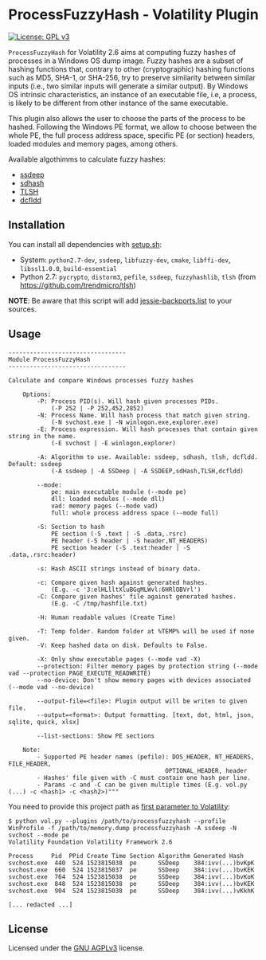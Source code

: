 # ProcessFuzzyHash - Volatility Plugin

[![License: GPL v3](https://img.shields.io/badge/License-GPLv3-blue.svg)](https://www.gnu.org/licenses/gpl-3.0)

`ProcessFuzzyHash` for Volatility 2.6 aims at computing fuzzy hashes of processes in a Windows OS dump image. Fuzzy hashes are a subset of hashing functions that, contrary to other (cryptographic) hashing functions such as MD5, SHA-1, or SHA-256, try to preserve similarity between similar inputs (i.e., two similar inputs will generate a similar output). By Windows OS intrinsic characteristics, an instance of
an executable file, i.e, a process, is likely to be different from other instance of the same executable.

This plugin also allows the user to choose the parts of the process to be hashed. Following the Windows PE format, we allow to choose between the whole PE, the full process address space, specific PE (or section) headers, loaded modules and memory pages, among others.

Available algothimms to calculate fuzzy hashes:
- [ssdeep](https://ssdeep-project.github.io/ssdeep/index.html)
- [sdhash](http://roussev.net/sdhash/sdhash.html)
- [TLSH](https://github.com/trendmicro/tlsh)
- [dcfldd](http://dcfldd.sourceforge.net/)

## Installation

You can install all dependencies with [setup.sh](setup.sh):

- System: `python2.7-dev`, `ssdeep`, `libfuzzy-dev`, `cmake`, `libffi-dev`, `libssl1.0.0`, `build-essential`
- Python 2.7: `pycrypto`, `distorm3`, `pefile`, `ssdeep`, `fuzzyhashlib`, `tlsh` (from https://github.com/trendmicro/tlsh)

**NOTE**: Be aware that this script will add [jessie-backports.list](jessie-backports.list) to your sources.

## Usage

```
---------------------------------
Module ProcessFuzzyHash
---------------------------------

Calculate and compare Windows processes fuzzy hashes

    Options:
        -P: Process PID(s). Will hash given processes PIDs.
            (-P 252 | -P 252,452,2852)
        -N: Process Name. Will hash process that match given string.
            (-N svchost.exe | -N winlogon.exe,explorer.exe)
        -E: Process expression. Will hash processes that contain given string in the name.
            (-E svchost | -E winlogon,explorer)

        -A: Algorithm to use. Available: ssdeep, sdhash, tlsh, dcfldd. Default: ssdeep
            (-A ssdeep | -A SSDeep | -A SSDEEP,sdHash,TLSH,dcfldd)

        --mode:
            pe: main executable module (--mode pe)
            dll: loaded modules (--mode dll)
            vad: memory pages (--mode vad)
            full: whole process address space (--mode full)

        -S: Section to hash
            PE section (-S .text | -S .data,.rsrc)
            PE header (-S header | -S header,NT_HEADERS)
            PE section header (-S .text:header | -S .data,.rsrc:header)

        -s: Hash ASCII strings instead of binary data.

        -c: Compare given hash against generated hashes.
            (E.g. -c '3:elHLlltXluBGqMLWvl:6HRlOBVrl')
        -C: Compare given hashes' file against generated hashes.
            (E.g. -C /tmp/hashfile.txt)

        -H: Human readable values (Create Time)

        -T: Temp folder. Random folder at %TEMP% will be used if none given.
        -V: Keep hashed data on disk. Defaults to False.

        -X: Only show executable pages (--mode vad -X)
        --protection: Filter memory pages by protection string (--mode vad --protection PAGE_EXECUTE_READWRITE)
        --no-device: Don't show memory pages with devices associated (--mode vad --no-device)

        --output-file=<file>: Plugin output will be writen to given file.
        --output=<format>: Output formatting. [text, dot, html, json, sqlite, quick, xlsx]

        --list-sections: Show PE sections

    Note:
        - Supported PE header names (pefile): DOS_HEADER, NT_HEADERS, FILE_HEADER, 
                                            OPTIONAL_HEADER, header
        - Hashes' file given with -C must contain one hash per line.
        - Params -c and -C can be given multiple times (E.g. vol.py (...) -c <hash1> -c <hash2>)"""
```

You need to provide this project path as [first parameter to Volatility](https://github.com/volatilityfoundation/volatility/wiki/Volatility-Usage#specifying-additional-plugin-directories):

```
$ python vol.py --plugins /path/to/processfuzzyhash --profile WinProfile -f /path/to/memory.dump processfuzzyhash -A ssdeep -N svchost --mode pe
Volatility Foundation Volatility Framework 2.6

Process     Pid  PPid Create Time Section Algorithm Generated Hash
svchost.exe  440  524 1523815038  pe      SSDeep    384:ivv(...)bvKpK
svchost.exe  660  524 1523815037  pe      SSDeep    384:ivv(...)bvKEK
svchost.exe  764  524 1523815038  pe      SSDeep    384:ivv(...)bvKoK
svchost.exe  848  524 1523815038  pe      SSDeep    384:ivv(...)bvKEK
svchost.exe  904  524 1523815038  pe      SSDeep    384:ivv(...)vKkhK

[... redacted ...]
```

## License

Licensed under the [GNU AGPLv3](LICENSE) license.
